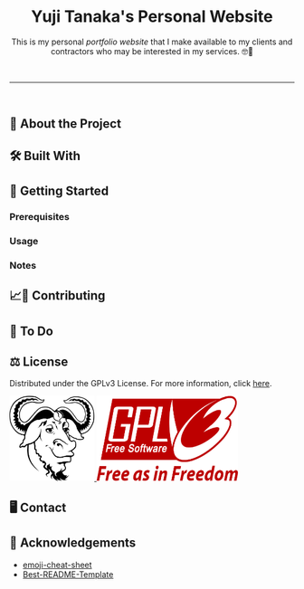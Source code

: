 <!-- Heading -->
<h1 align="center">Yuji Tanaka's Personal Website</h1>
    <p align="center">This is my personal <em>portfolio website</em> that I make available to my clients and contractors who may be interested in my services. &#x1F913&#x1F596</p>
<br>

---

<br>

<!-- About The Project -->
<h2><strong>&#x1F9D0 About the Project</strong></h2>
    
<!-- Built With -->
<h2><strong>&#x1F6E0 Built With</strong></h2>
  
<!-- Getting Started -->
<h2><strong>&#x1F3C1 Getting Started</strong></h2>
    
<!-- Prerequisites -->
<h3>Prerequisites</h3>
   
<!-- Usage Examples -->
### Usage

### Notes

<!-- Contributing -->
<h2><strong>&#128200;&#129309; Contributing</strong></h2>

<!-- To Do -->
<h2><strong>&#128221; To Do</strong></h2>

<!-- License -->
<h2><strong>&#9878; License</strong></h2>
<p>Distributed under the GPLv3 License. For more information, click <a href="https://github.com/vyujitanaka/mryujitanaka.github.io/blob/main/LICENSE">here</a>.<p>
<!-- License Logos -->
<p align = "left">
    <tr>
        <td>
            <a href="https://www.gnu.org/">
            <img src="images/readme/GNU-Logo.png" alt="GNU Logo" width="150" height="150">
            </a>
        </td>
    </tr>
    <tr>
        <td>
            <a href="https://www.gnu.org/licenses/gpl-3.0.html">
            <img src="images/readme/GPLv3-Logo.png" alt="GNU Logo" width="250" height="150">
            </a>
        </td>
    </tr>
</p>

<!-- Contact -->
<h2><strong>&#128421; Contact</strong></h2>

<!-- Acknowledgements-->
<h2><strong>&#129392; Acknowledgements</strong></h2>
    <ul>
        <li><a href="https://github.com/ikatyang/emoji-cheat-sheet">emoji-cheat-sheet</a></li>
        <li><a href="https://github.com/othneildrew/Best-README-Template">Best-README-Template</a></li>
    </ul>